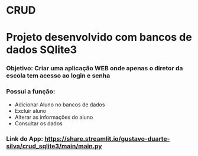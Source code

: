 # CRUD

# Projeto desenvolvido com bancos de dados SQlite3

### Objetivo: Criar uma aplicação WEB onde apenas o diretor da escola tem acesso ao login e senha
### Possui a função:
* Adicionar Aluno no bancos de dados
* Excluir aluno
* Alterar as informações do aluno
* Consultar os dados 

### Link do App: https://share.streamlit.io/gustavo-duarte-silva/crud_sqlite3/main/main.py
